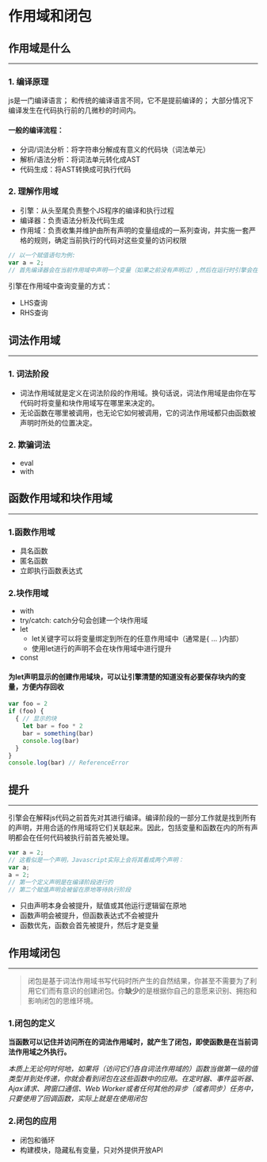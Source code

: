 # 作用域和闭包

## 作用域是什么
---

### 1. 编译原理

js是一门编译语言；
和传统的编译语言不同，它不是提前编译的；
大部分情况下编译发生在代码执行前的几微秒的时间内。

#### 一般的编译流程：
* 分词/词法分析：将字符串分解成有意义的代码块（词法单元）
* 解析/语法分析：将词法单元转化成AST
* 代码生成：将AST转换成可执行代码

### 2. 理解作用域
* 引擎：从头至尾负责整个JS程序的编译和执行过程
* 编译器：负责语法分析及代码生成
* 作用域：负责收集并维护由所有声明的变量组成的一系列查询，并实施一套严格的规则，确定当前执行的代码对这些变量的访问权限

```js
// 以一个赋值语句为例:
var a = 2;
// 首先编译器会在当前作用域中声明一个变量（如果之前没有声明过）,然后在运行时引擎会在作用域中查找该变量，如果能找到就会对它赋值
```

引擎在作用域中查询变量的方式：

* LHS查询
* RHS查询

## 词法作用域
---

### 1. 词法阶段

* 词法作用域就是定义在词法阶段的作用域。换句话说，词法作用域是由你在写代码时将变量和块作用域写在哪里来决定的。
* 无论函数在哪里被调用，也无论它如何被调用，它的词法作用域都只由函数被声明时所处的位置决定。

### 2. 欺骗词法

* eval
* with

## 函数作用域和块作用域
---

### 1.函数作用域
* 具名函数
* 匿名函数
* 立即执行函数表达式

### 2.块作用域
* with
* try/catch: catch分句会创建一个块作用域
* let
  * let关键字可以将变量绑定到所在的任意作用域中（通常是{ ... }内部）
  * 使用let进行的声明不会在块作用域中进行提升
* const

#### 为let声明显示的创建作用域块，可以让引擎清楚的知道没有必要保存块内的变量，方便内存回收
```js
var foo = 2
if (foo) {
  { // 显示的块
    let bar = foo * 2
    bar = something(bar)
    console.log(bar)
  }
} 
console.log(bar) // ReferenceError
```

## 提升
---
引擎会在解释js代码之前首先对其进行编译。编译阶段的一部分工作就是找到所有的声明，并用合适的作用域将它们关联起来。因此，包括变量和函数在内的所有声明都会在任何代码被执行前首先被处理。

```js
var a = 2;
// 这看似是一个声明，Javascript实际上会将其看成两个声明：
var a;
a = 2;
// 第一个定义声明是在编译阶段进行的
// 第二个赋值声明会被留在原地等待执行阶段
```
* 只由声明本身会被提升，赋值或其他运行逻辑留在原地
* 函数声明会被提升，但函数表达式不会被提升
* 函数优先，函数会首先被提升，然后才是变量

## 作用域闭包
---
> 闭包是基于词法作用域书写代码时所产生的自然结果，你甚至不需要为了利用它们而有意识的创建闭包。你**缺少**的是根据你自己的意愿来识别、拥抱和影响闭包的思维环境。

### 1.闭包的定义
**当函数可以记住并访问所在的词法作用域时，就产生了闭包，即使函数是在当前词法作用域之外执行。**

*本质上无论何时何地，如果将（访问它们各自词法作用域的）函数当做第一级的值类型并到处传递，你就会看到闭包在这些函数中的应用。在定时器、事件监听器、Ajax请求、跨窗口通信、Web Worker或者任何其他的异步（或者同步）任务中，只要使用了回调函数，实际上就是在使用闭包*

### 2.闭包的应用
* 闭包和循环
* 构建模块，隐藏私有变量，只对外提供开放API




































